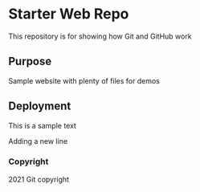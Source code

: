 # Starter Web Repo

This repository is for showing how Git and GitHub work

## Purpose

Sample website with plenty of files for demos

## Deployment

This is a sample text

Adding a new line

### Copyright

2021 Git copyright